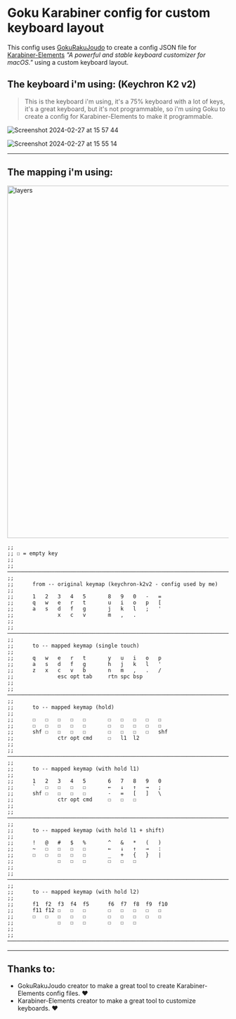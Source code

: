 <!-- TO RUN USE: `export GOKU_EDN_CONFIG_FILE=./karabiner.edn && goku` -->

# Goku Karabiner config for custom keyboard layout

This config uses [GokuRakuJoudo](https://github.com/yqrashawn/GokuRakuJoudo) to create a config JSON file for [Karabiner-Elements](https://github.com/pqrs-org/Karabiner-Elements) *"A powerful and stable keyboard customizer for macOS."* using a custom keyboard layout.

## The keyboard i'm using: (Keychron K2 v2)
>
> This is the keyboard i'm using, it's a 75% keyboard with a lot of keys, it's a great keyboard, but it's not programmable, so i'm using Goku to create a config for Karabiner-Elements to make it programmable.
>
![Screenshot 2024-02-27 at 15 57 44](https://github.com/sturmenta/goku-karabiner-my-config/assets/30802967/60f70448-9c91-41e0-95c4-cbf05fcf1c68)

![Screenshot 2024-02-27 at 15 55 14](https://github.com/sturmenta/goku-karabiner-my-config/assets/30802967/698dfe67-6d88-41d2-a6d3-c5043dce22ce)



---
## The mapping i'm using:

<img width="802" alt="layers" src="https://github.com/sturmenta/goku-karabiner-miryoku/assets/30802967/4a135105-1f7a-41ff-9cc7-8106267a7a3c">

```edn
;;
;; ☐ = empty key
;;
;; ─────────────────────────────────────────────────────────────────────────────
;;
;;      from -- original keymap (keychron-k2v2 - config used by me)
;;
;;      1   2   3   4   5       8   9   0   -   =
;;      q   w   e   r   t       u   i   o   p   [
;;      a   s   d   f   g       j   k   l   ;   '
;;              x   c   v       m   ,   .
;;
;; ─────────────────────────────────────────────────────────────────────────────
;;
;;      to -- mapped keymap (single touch)
;;
;;      q   w   e   r   t       y   u   i   o   p
;;      a   s   d   f   g       h   j   k   l   '
;;      z   x   c   v   b       n   m   ,   .   /
;;              esc opt tab     rtn spc bsp
;;
;; ─────────────────────────────────────────────────────────────────────────────
;;
;;      to -- mapped keymap (hold)
;;
;;      ☐   ☐   ☐   ☐   ☐       ☐   ☐   ☐   ☐   ☐
;;      ☐   ☐   ☐   ☐   ☐       ☐   ☐   ☐   ☐   ☐
;;      shf ☐   ☐   ☐   ☐       ☐   ☐   ☐   ☐   shf
;;              ctr opt cmd     ☐   l1  l2
;;
;; ─────────────────────────────────────────────────────────────────────────────
;;
;;      to -- mapped keymap (with hold l1)
;;
;;      1   2   3   4   5       6   7   8   9   0
;;      `   ☐   ☐   ☐   ☐       ←   ↓   ↑   →   ;
;;      shf ☐   ☐   ☐   ☐       -   =   [   ]   \
;;              ctr opt cmd     ☐   ☐   ☐
;;
;; ─────────────────────────────────────────────────────────────────────────────
;;
;;      to -- mapped keymap (with hold l1 + shift)
;;
;;      !   @   #   $   %       ^   &   *   (   )
;;      ~   ☐   ☐   ☐   ☐       ←   ↓   ↑   →   :
;;      ☐   ☐   ☐   ☐   ☐       _   +   {   }   |
;;              ☐   ☐   ☐       ☐   ☐   ☐
;;
;; ─────────────────────────────────────────────────────────────────────────────
;;
;;      to -- mapped keymap (with hold l2)
;;
;;      f1  f2  f3  f4  f5      f6  f7  f8  f9  f10
;;      f11 f12 ☐   ☐   ☐       ☐   ☐   ☐   ☐   ☐
;;      ☐   ☐   ☐   ☐   ☐       ☐   ☐   ☐   ☐   ☐
;;              ☐   ☐   ☐       ☐   ☐   ☐
;;
;; ─────────────────────────────────────────────────────────────────────────────
```

<!--

;; ─────────────────────────────────────────────────────────────────────────────
;;
;;      correct words for karabiner
;;
;;      - -> hyphen
;;      = -> equal_sign
;;      [ -> open_bracket
;;      ; -> semicolon
;;      ' -> quote
;;      , -> comma
;;      . -> period
;;      / -> slash
;;      esc -> escape
;;      spc -> spacebar
;;      tab -> tab
;;      rtn -> return_or_enter
;;      bsp -> delete_or_backspace
;;      shf -> right_shift
;;
;; ─────────────────────────────────────────────────────────────────────────────

-->

---

## Thanks to:

- GokuRakuJoudo creator to make a great tool to create Karabiner-Elements config files. ❤️
- Karabiner-Elements creator to make a great tool to customize keyboards. ❤️
